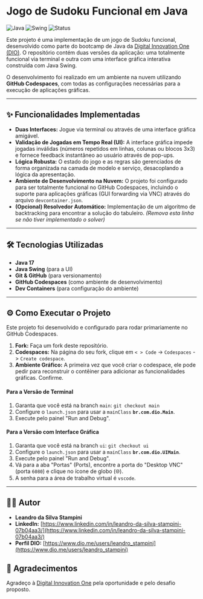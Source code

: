 # Jogo de Sudoku Funcional em Java

![Java](https://img.shields.io/badge/Java-17-blue)
![Swing](https://img.shields.io/badge/UI-Java%20Swing-orange)
![Status](https://img.shields.io/badge/Status-Concluído-brightgreen)

Este projeto é uma implementação de um jogo de Sudoku funcional, desenvolvido como parte do bootcamp de Java da [Digital Innovation One (DIO)](https://dio.me/). O repositório contém duas versões da aplicação: uma totalmente funcional via terminal e outra com uma interface gráfica interativa construída com Java Swing.

O desenvolvimento foi realizado em um ambiente na nuvem utilizando **GitHub Codespaces**, com todas as configurações necessárias para a execução de aplicações gráficas.

---



## ✨ Funcionalidades Implementadas

* **Duas Interfaces:** Jogue via terminal ou através de uma interface gráfica amigável.
* **Validação de Jogadas em Tempo Real (UI):** A interface gráfica impede jogadas inválidas (números repetidos em linhas, colunas ou blocos 3x3) e fornece feedback instantâneo ao usuário através de pop-ups.
* **Lógica Robusta:** O estado do jogo e as regras são gerenciados de forma organizada na camada de modelo e serviço, desacoplando a lógica da apresentação.
* **Ambiente de Desenvolvimento na Nuvem:** O projeto foi configurado para ser totalmente funcional no GitHub Codespaces, incluindo o suporte para aplicações gráficas (GUI forwarding via VNC) através do arquivo `devcontainer.json`.
* **(Opcional) Resolvedor Automático:** Implementação de um algoritmo de backtracking para encontrar a solução do tabuleiro. *(Remova esta linha se não tiver implementado o solver)*

---

## 🛠️ Tecnologias Utilizadas

* **Java 17**
* **Java Swing** (para a UI)
* **Git & GitHub** (para versionamento)
* **GitHub Codespaces** (como ambiente de desenvolvimento)
* **Dev Containers** (para configuração do ambiente)

---

## ⚙️ Como Executar o Projeto

Este projeto foi desenvolvido e configurado para rodar primariamente no GitHub Codespaces.

1.  **Fork:** Faça um fork deste repositório.
2.  **Codespaces:** Na página do seu fork, clique em `< > Code` -> `Codespaces` -> `Create codespace`.
3.  **Ambiente Gráfico:** A primeira vez que você criar o codespace, ele pode pedir para reconstruir o contêiner para adicionar as funcionalidades gráficas. Confirme.

#### Para a Versão de Terminal
1.  Garanta que você está na branch `main`: `git checkout main`
2.  Configure o `launch.json` para usar a `mainClass` **`br.com.dio.Main`**.
3.  Execute pelo painel "Run and Debug".

#### Para a Versão com Interface Gráfica
1.  Garanta que você está na branch `ui`: `git checkout ui`
2.  Configure o `launch.json` para usar a `mainClass` **`br.com.dio.UIMain`**.
3.  Execute pelo painel "Run and Debug".
4.  Vá para a aba "Portas" (Ports), encontre a porta do "Desktop VNC" (porta `6080`) e clique no ícone de globo (🌐).
5.  A senha para a área de trabalho virtual é `vscode`.

---

## 👨‍💻 Autor

* **Leandro da Silva Stampini**
* **LinkedIn:** [https://www.linkedin.com/in/leandro-da-silva-stampini-07b04aa3/](https://www.linkedin.com/in/leandro-da-silva-stampini-07b04aa3/)
* **Perfil DIO:** [https://www.dio.me/users/leandro_stampini](https://www.dio.me/users/leandro_stampini)

## 🙏 Agradecimentos

Agradeço à [Digital Innovation One](https://dio.me/) pela oportunidade e pelo desafio proposto.
